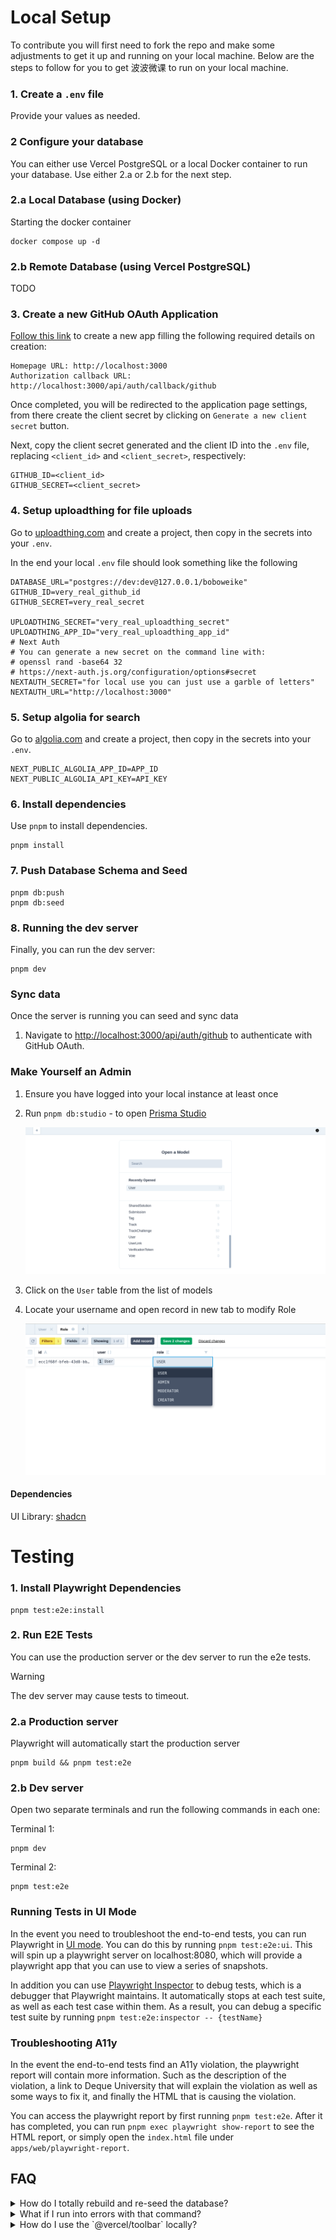 # Local Setup

To contribute you will first need to fork the repo and make some adjustments to
get it up and running on your local machine. Below are the steps to follow for you to get 波波微课 to run on your local machine.

### 1. Create a `.env` file

Provide your values as needed.

### 2 Configure your database

You can either use Vercel PostgreSQL or a local Docker container to run your database.
Use either 2.a or 2.b for the next step.

### 2.a Local Database (using Docker)

Starting the docker container

```
docker compose up -d
```

### 2.b Remote Database (using Vercel PostgreSQL)

TODO

### 3. Create a new GitHub OAuth Application

[Follow this link][new-oauth] to create a new app filling the following required
details on creation:

```
Homepage URL: http://localhost:3000
Authorization callback URL: http://localhost:3000/api/auth/callback/github
```

Once completed, you will be redirected to the application page settings, from
there create the client secret by clicking on `Generate a new client secret`
button.

Next, copy the client secret generated and the client ID into the `.env` file,
replacing `<client_id>` and `<client_secret>`, respectively:

```
GITHUB_ID=<client_id>
GITHUB_SECRET=<client_secret>
```

### 4. Setup uploadthing for file uploads

Go to [uploadthing.com](https://uploadthing.com/dashboard) and create a project,
then copy in the secrets into your `.env`.

In the end your local `.env` file should look something like the following

```
DATABASE_URL="postgres://dev:dev@127.0.0.1/boboweike"
GITHUB_ID=very_real_github_id
GITHUB_SECRET=very_real_secret

UPLOADTHING_SECRET="very_real_uploadthing_secret"
UPLOADTHING_APP_ID="very_real_uploadthing_app_id"
# Next Auth
# You can generate a new secret on the command line with:
# openssl rand -base64 32
# https://next-auth.js.org/configuration/options#secret
NEXTAUTH_SECRET="for local use you can just use a garble of letters"
NEXTAUTH_URL="http://localhost:3000"
```

### 5. Setup algolia for search

Go to [algolia.com](https://www.algolia.com/apps/) and create a project, then copy in the secrets into your `.env`.

```
NEXT_PUBLIC_ALGOLIA_APP_ID=APP_ID
NEXT_PUBLIC_ALGOLIA_API_KEY=API_KEY
```

### 6. Install dependencies

Use `pnpm` to install dependencies.

```
pnpm install
```

### 7. Push Database Schema and Seed

```
pnpm db:push
pnpm db:seed
```

### 8. Running the dev server

Finally, you can run the dev server:

```
pnpm dev
```

### Sync data

Once the server is running you can seed and sync data

1. Navigate to
   [http://localhost:3000/api/auth/github](http://localhost:3000/api/auth/github)
   to authenticate with GitHub OAuth.

[new-oauth]: https://github.com/settings/applications/new

### Make Yourself an Admin

1. Ensure you have logged into your local instance at least once
2. Run `pnpm db:studio` - to open [Prisma Studio](https://www.prisma.io/docs/concepts/components/prisma-studio)

   ![prisma studio](./media/prisma-studio-models.png)

3. Click on the `User` table from the list of models
4. Locate your username and open record in new tab to modify Role

   ![modify role](./media/change-role-to-admin.png)

#### Dependencies

UI Library: [shadcn](https://ui.shadcn.com/)

# Testing

### 1. Install Playwright Dependencies

```
pnpm test:e2e:install
```

### 2. Run E2E Tests

You can use the production server or the dev server to run the e2e tests.

> [!WARNING]
> The dev server may cause tests to timeout.

### 2.a Production server

Playwright will automatically start the production server

```
pnpm build && pnpm test:e2e
```

### 2.b Dev server

Open two separate terminals and run the following commands in each one:

Terminal 1:

```
pnpm dev
```

Terminal 2:

```
pnpm test:e2e
```

### Running Tests in UI Mode

In the event you need to troubleshoot the end-to-end tests, you can run Playwright in [UI mode](https://playwright.dev/docs/test-ui-mode). You can do this by running `pnpm test:e2e:ui`. This will spin up a playwright server on localhost:8080, which will provide a playwright app that you can use to view a series of snapshots.

In addition you can use [Playwright Inspector](https://playwright.dev/docs/debug#playwright-inspector) to debug tests, which is a debugger that Playwright maintains. It automatically stops at each test suite, as well as each test case within them. As a result, you can debug a specific test suite by running `pnpm test:e2e:inspector -- {testName}`

### Troubleshooting A11y

In the event the end-to-end tests find an A11y violation, the playwright report will contain more information. Such as the description of the violation, a link to Deque University that will explain the violation as well as some ways to fix it, and finally the HTML that is causing the violation.

You can access the playwright report by first running `pnpm test:e2e`. After it has completed, you can run `pnpm exec playwright show-report` to see the HTML report, or simply open the `index.html` file under `apps/web/playwright-report`.

## FAQ

<details>
  <summary>How do I totally rebuild and re-seed the database?</summary>

<p>Run the command</p>

```
pnpm refresh
```

This will cause Prisma to force reset the database through the `db:reset`
command and then run `db:seed`.

</details>

<details>
  <summary>What if I run into errors with that command?</summary>
  If you are using the docker setup for your local environment then get into the container with

```sh
docker exec -it boboweike-db bash
psql -U dev -h 127.0.0.1 -d postgres
\c postgres
DROP DATABASE boboweike;
\l
```

Exit out of the container and then run

```sh
pnpm refresh
```

This tends to resolve the issue as it entirely destroys and rebuilds + reseeds the database.

</details>
<!-- Other stuff here? I can't think of anything -->

<details>
  <summary>How do I use the `@vercel/toolbar` locally?</summary>
  If you have access to the vercel project then you can run `vercel link` (make sure you have the vercel CLI).

Follow the interactive CLI to link it to the boboweike project.

From there on out you should be able to read and make comments while on local host for that branch.

</details>
